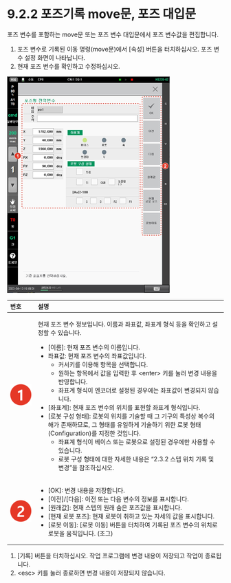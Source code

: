 # 9.2.2 포즈기록 move문, 포즈 대입문

포즈 변수를 포함하는 move문 또는 포즈 변수 대입문에서 포즈 변수값을 편집합니다.

1. 포즈 변수로 기록된 이동 명령\(move문\)에서 \[속성\] 버튼을 터치하십시오. 포즈 변수 설정 화면이 나타납니다.
2. 현재 포즈 변수를 확인하고 수정하십시오.

![](../../.gitbook/assets/image%20%28260%29.png)

<table>
  <thead>
    <tr>
      <th style="text-align:left">&#xBC88;&#xD638;</th>
      <th style="text-align:left">&#xC124;&#xBA85;</th>
    </tr>
  </thead>
  <tbody>
    <tr>
      <td style="text-align:left">
        <img src="../../.gitbook/assets/c1.png" alt/>
      </td>
      <td style="text-align:left">
        <p>&#xD604;&#xC7AC; &#xD3EC;&#xC988; &#xBCC0;&#xC218; &#xC815;&#xBCF4;&#xC785;&#xB2C8;&#xB2E4;.
          &#xC774;&#xB984;&#xACFC; &#xC88C;&#xD45C;&#xAC12;, &#xC88C;&#xD45C;&#xACC4;
          &#xD615;&#xC2DD; &#xB4F1;&#xC744; &#xD655;&#xC778;&#xD558;&#xACE0; &#xC124;&#xC815;&#xD560;
          &#xC218; &#xC788;&#xC2B5;&#xB2C8;&#xB2E4;.</p>
        <ul>
          <li>[&#xC774;&#xB984;]: &#xD604;&#xC7AC; &#xD3EC;&#xC988; &#xBCC0;&#xC218;&#xC758;
            &#xC774;&#xB984;&#xC785;&#xB2C8;&#xB2E4;.</li>
          <li>&#xC88C;&#xD45C;&#xAC12;: &#xD604;&#xC7AC; &#xD3EC;&#xC988; &#xBCC0;&#xC218;&#xC758;
            &#xC88C;&#xD45C;&#xAC12;&#xC785;&#xB2C8;&#xB2E4;.
            <ul>
              <li>&#xCEE4;&#xC11C;&#xD0A4;&#xB97C; &#xC774;&#xC6A9;&#xD574; &#xD56D;&#xBAA9;&#xC744;
                &#xC120;&#xD0DD;&#xD569;&#xB2C8;&#xB2E4;.</li>
              <li>&#xC6D0;&#xD558;&#xB294; &#xD56D;&#xBAA9;&#xC5D0;&#xC11C; &#xAC12;&#xC744;
                &#xC785;&#xB825;&#xD55C; &#xD6C4; &lt;enter&gt; &#xD0A4;&#xB97C; &#xB20C;&#xB7EC;
                &#xBCC0;&#xACBD; &#xB0B4;&#xC6A9;&#xC744; &#xBC18;&#xC601;&#xD569;&#xB2C8;&#xB2E4;.</li>
              <li>&#xC88C;&#xD45C;&#xACC4; &#xD615;&#xC2DD;&#xC774; &#xC5D4;&#xCF54;&#xB354;&#xB85C;
                &#xC124;&#xC815;&#xB41C; &#xACBD;&#xC6B0;&#xC5D0;&#xB294; &#xC88C;&#xD45C;&#xAC12;&#xC774;
                &#xBCC0;&#xACBD;&#xB418;&#xC9C0; &#xC54A;&#xC2B5;&#xB2C8;&#xB2E4;.</li>
            </ul>
          </li>
          <li>[&#xC88C;&#xD45C;&#xACC4;]: &#xD604;&#xC7AC; &#xD3EC;&#xC988; &#xBCC0;&#xC218;&#xC758;
            &#xC704;&#xCE58;&#xB97C; &#xD45C;&#xD604;&#xD560; &#xC88C;&#xD45C;&#xACC4;
            &#xD615;&#xC2DD;&#xC785;&#xB2C8;&#xB2E4;.</li>
          <li>[&#xB85C;&#xBD07; &#xAD6C;&#xC131; &#xD615;&#xD0DC;]: &#xB85C;&#xBD07;&#xC758;
            &#xC704;&#xCE58;&#xB97C; &#xAE30;&#xC220;&#xD560; &#xB54C; &#xADF8; &#xAE30;&#xAD6C;&#xC758;
            &#xD2B9;&#xC131;&#xC0C1; &#xBCF5;&#xC218;&#xC758; &#xD574;&#xAC00; &#xC874;&#xC7AC;&#xD558;&#xBBC0;&#xB85C;,
            &#xADF8; &#xD615;&#xD0DC;&#xB97C; &#xC720;&#xC77C;&#xD558;&#xAC8C; &#xAE30;&#xC220;&#xD558;&#xAE30;
            &#xC704;&#xD55C; &#xB85C;&#xBD07; &#xD615;&#xD0DC;(Configuration)&#xB97C;
            &#xC9C0;&#xC815;&#xD55C; &#xAC83;&#xC785;&#xB2C8;&#xB2E4;.
            <ul>
              <li>&#xC88C;&#xD45C;&#xACC4; &#xD615;&#xC2DD;&#xC774; &#xBCA0;&#xC774;&#xC2A4;
                &#xB610;&#xB294; &#xB85C;&#xBD07;&#xC73C;&#xB85C; &#xC124;&#xC815;&#xB41C;
                &#xACBD;&#xC6B0;&#xC5D0;&#xB9CC; &#xC0AC;&#xC6A9;&#xD560; &#xC218; &#xC788;&#xC2B5;&#xB2C8;&#xB2E4;.</li>
              <li>&#xB85C;&#xBD07; &#xAD6C;&#xC131; &#xD615;&#xD0DC;&#xC5D0; &#xB300;&#xD55C;
                &#xC790;&#xC138;&#xD55C; &#xB0B4;&#xC6A9;&#xC740; &#x201C;2.3.2 &#xC2A4;&#xD15D;
                &#xC704;&#xCE58; &#xAE30;&#xB85D; &#xBC0F; &#xBCC0;&#xACBD;&#x201D;&#xC744;
                &#xCC38;&#xC870;&#xD558;&#xC2ED;&#xC2DC;&#xC624;.</li>
            </ul>
          </li>
        </ul>
      </td>
    </tr>
    <tr>
      <td style="text-align:left">
        <img src="../../.gitbook/assets/c2.png" alt/>
      </td>
      <td style="text-align:left">
        <ul>
          <li>[OK]: &#xBCC0;&#xACBD; &#xB0B4;&#xC6A9;&#xC744; &#xC800;&#xC7A5;&#xD569;&#xB2C8;&#xB2E4;.</li>
          <li>[&#xC774;&#xC804;]/[&#xB2E4;&#xC74C;]: &#xC774;&#xC804; &#xB610;&#xB294;
            &#xB2E4;&#xC74C; &#xBCC0;&#xC218;&#xC758; &#xC815;&#xBCF4;&#xB97C; &#xD45C;&#xC2DC;&#xD569;&#xB2C8;&#xB2E4;.</li>
          <li>[&#xC6D0;&#xB798;&#xAC12;]: &#xD604;&#xC7AC; &#xC2A4;&#xD15D;&#xC758;
            &#xC6D0;&#xB798; &#xC228;&#xC740; &#xD3EC;&#xC988;&#xAC12;&#xC744; &#xD45C;&#xC2DC;&#xD569;&#xB2C8;&#xB2E4;.</li>
          <li>[&#xD604;&#xC7AC; &#xB85C;&#xBD07; &#xD3EC;&#xC988;]: &#xD604;&#xC7AC;
            &#xB85C;&#xBD07;&#xC774; &#xCDE8;&#xD558;&#xACE0; &#xC788;&#xB294; &#xC790;&#xC138;&#xC758;
            &#xAC12;&#xC744; &#xD45C;&#xC2DC;&#xD569;&#xB2C8;&#xB2E4;.</li>
          <li>[&#xB85C;&#xBD07; &#xC774;&#xB3D9;]: [&#xB85C;&#xBD07; &#xC774;&#xB3D9;]
            &#xBC84;&#xD2BC;&#xC744; &#xD130;&#xCE58;&#xD558;&#xC5EC; &#xAE30;&#xB85D;&#xB41C;
            &#xD3EC;&#xC988; &#xBCC0;&#xC218;&#xC758; &#xC704;&#xCE58;&#xB85C; &#xB85C;&#xBD07;&#xC744;
            &#xC6C0;&#xC9C1;&#xC785;&#xB2C8;&#xB2E4;. (&#xC870;&#xADF8;)</li>
        </ul>
      </td>
    </tr>
  </tbody>
</table>

1. \[기록\] 버튼을 터치하십시오. 작업 프로그램에 변경 내용이 저장되고 작업이 종료됩니다.
2. &lt;esc&gt; 키를 눌러 종료하면 변경 내용이 저장되지 않습니다.

